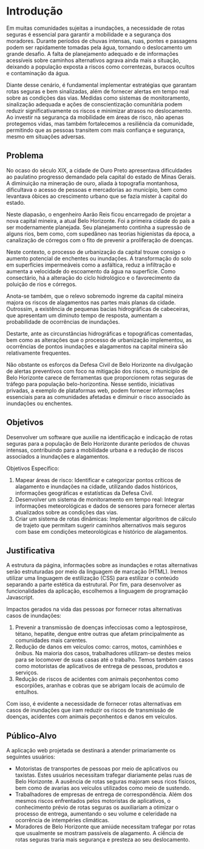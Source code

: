 # Introdução

Em muitas comunidades sujeitas a inundações, a necessidade de rotas seguras é essencial para garantir a mobilidade e a segurança dos moradores. Durante períodos de chuvas intensas, ruas, pontes e passagens podem ser rapidamente tomadas pela água, tornando o deslocamento um grande desafio. A falta de planejamento adequado e de informações acessíveis sobre caminhos alternativos agrava ainda mais a situação, deixando a população exposta a riscos como correntezas, buracos ocultos e contaminação da água.

Diante desse cenário, é fundamental implementar estratégias que garantam rotas seguras e bem sinalizadas, além de fornecer alertas em tempo real sobre as condições das vias. Medidas como sistemas de monitoramento, sinalização adequada e ações de conscientização comunitária podem reduzir significativamente os riscos e minimizar atrasos no deslocamento. Ao investir na segurança da mobilidade em áreas de risco, não apenas protegemos vidas, mas também fortalecemos a resiliência da comunidade, permitindo que as pessoas transitem com mais confiança e segurança, mesmo em situações adversas.


## Problema

No ocaso do século XIX, a cidade de Ouro Preto apresentava dificuldades ao paulatino progresso demandado pela capital do estado de Minas Gerais. A diminuição na mineração de ouro, aliada à topografia montanhosa, dificultava o acesso de pessoas e mercadorias ao município, bem como levantava óbices ao crescimento urbano que se fazia mister à capital do estado.

Neste diapasão, o engenheiro Aarão Reis ficou encarregado de projetar a nova capital mineira, a atual Belo Horizonte. Foi a primeira cidade do país a ser modernamente planejada. Seu planejamento continha a supressão de alguns rios, bem como, com supedâneo nas teorias higienistas da época, a canalização de córregos com o fito de prevenir a proliferação de doenças.

Neste contexto, o processo de urbanização da capital trouxe consigo o aumento potencial de enchentes ou inundações. A transformação do solo em superfícies impermeáveis como a asfáltica, reduz a infiltração e aumenta a velocidade do escoamento da água na superfície. Como consectário, há a alteração do ciclo hidrológico e o favorecimento da poluição de rios e córregos.

Anota-se também, que o relevo sobremodo íngreme da capital mineira majora os riscos de alagamentos nas partes mais planas da cidade. Outrossim, a existência de pequenas bacias hidrográficas de cabeceiras, que apresentam um diminuto tempo de resposta, aumentam a probabilidade de ocorrências de inundações.

Destarte, ante as circunstâncias hidrográficas e topográficas comentadas, bem como as alterações que o processo de urbanização implementou, as ocorrências de pontos inundações e alagamentos na capital mineira são relativamente frequentes. 

Não obstante os esforços da Defesa Civil de Belo Horizonte na divulgação de alertas preventivos com foco na mitigação dos riscos, o município de Belo Horizonte carece de ferramentas que proporcionem rotas seguras de tráfego para população belo-horizontina. Nesse sentido, iniciativas privadas, a exemplo de plataformas web, podem fornecer informações essenciais para as comunidades afetadas e diminuir o risco associado às inundações ou enchentes.


## Objetivos
Desenvolver um software que auxilie na identificação e indicação de rotas seguras para a população de Belo Horizonte durante períodos de chuvas intensas, contribuindo para a mobilidade urbana e a redução de riscos associados a inundações e alagamentos.

Objetivos Específico:
1.	Mapear áreas de risco: Identificar e categorizar pontos críticos de alagamento e inundações na cidade, utilizando dados históricos, informações geográficas e estatísticas da Defesa Civil.
2.	Desenvolver um sistema de monitoramento em tempo real: Integrar informações meteorológicas e dados de sensores para fornecer alertas atualizados sobre as condições das vias.
3.	Criar um sistema de rotas dinâmicas: Implementar algoritmos de cálculo de trajeto que permitam sugerir caminhos alternativos mais seguros com base em condições meteorológicas e histórico de alagamentos.


## Justificativa

A estrutura da página, informações sobre as inundações e rotas alternativas serão estruturadas por meio da linguagem de marcação (HTML). Iremos utilizar uma linguagem de estilização (CSS) para estilizar o conteúdo separando a parte estética da estrutural. Por fim, para desenvolver as funcionalidades da aplicação, escolhemos a linguagem de programação Javascript. 

Impactos gerados na vida das pessoas por fornecer rotas alternativas casos de inundações:

1. Prevenir a transmissão de doenças infecciosas como a leptospirose, tétano, hepatite, dengue entre outras que afetam principalmente as comunidades mais carentes.
2. Redução de danos em veículos como: carros, motos,  caminhões e ônibus. Na maioria dos casos, trabalhadores utilizam-se destes meios para se locomover de suas casas até o trabalho. Temos também casos como motoristas de aplicativos de entrega de pessoas, produtos e serviços. 
3. Redução de riscos de acidentes com animais peçonhentos como escorpiões, aranhas e cobras que se abrigam locais de acúmulo de entulhos.

Com isso, é evidente a necessidade de fornecer rotas alternativas em casos de inundações que iram reduzir os riscos de transmissão de doenças, acidentes com animais peçonhentos e danos em veículos.  


## Público-Alvo

A aplicação web projetada se destinará a atender primariamente os seguintes usuários:

- Motoristas de transportes de pessoas por meio de aplicativos ou taxistas. Estes usuários necessitam trafegar diariamente pelas ruas de Belo Horizonte. A ausência de rotas seguras majoram seus ricos físicos, bem como de avarias aos veículos utilizados como meio de sustendo.
- Trabalhadores de empresas de entrega de correspondência. Além dos mesmos riscos enfrentados pelos motoristas de aplicativos, o conhecimento prévio de rotas seguras os auxiliariam a otimizar o processo de entrega, aumentando o seu volume e celeridade na ocorrência de intempéries climáticas.
- Moradores de Belo Horizonte que amiúde necessitam trafegar por rotas que usualmente se mostram passíveis de alagamento. A ciência de rotas seguras traria mais segurança e presteza ao seu deslocamento.
